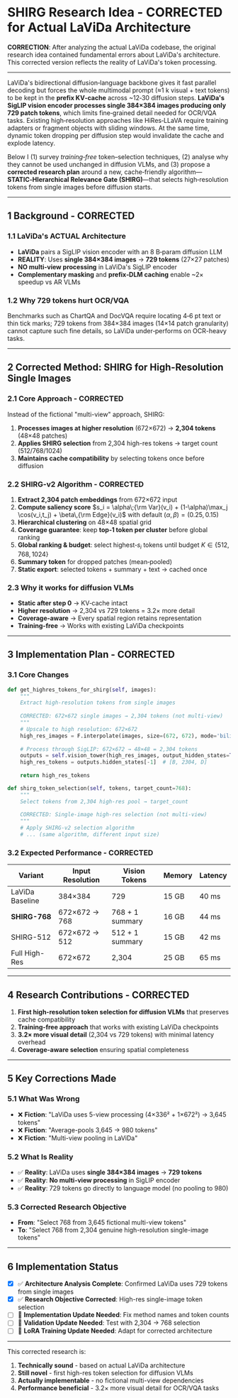 # SHIRG Research Idea - CORRECTED for Actual LaViDa Architecture

**CORRECTION**: After analyzing the actual LaViDa codebase, the original research idea contained fundamental errors about LaViDa's architecture. This corrected version reflects the reality of LaViDa's token processing.

---

LaViDa's bidirectional diffusion‑language backbone gives it fast parallel decoding but forces the whole multimodal prompt (≈1 k visual + text tokens) to be kept in the **prefix KV‑cache** across ~12‑30 diffusion steps. **LaViDa's SigLIP vision encoder processes single 384×384 images producing only 729 patch tokens**, which limits fine‑grained detail needed for OCR/VQA tasks. Existing high‑resolution approaches like HiRes‑LLaVA require training adapters or fragment objects with sliding windows. At the same time, dynamic token dropping per diffusion step would invalidate the cache and explode latency.

Below I (1) survey *training‑free* token–selection techniques, (2) analyse why they cannot be used unchanged in diffusion VLMs, and (3) propose a **corrected research plan** around a new, cache‑friendly algorithm—**STATIC‑HIerarchical Relevance Gate (SHIRG)**—that selects high‑resolution tokens from single images before diffusion starts.

---

## 1 Background - CORRECTED

### 1.1 LaViDa's ACTUAL Architecture

* **LaViDa** pairs a SigLIP vision encoder with an 8 B‑param diffusion LLM
* **REALITY**: Uses **single 384×384 images** → **729 tokens** (27×27 patches)
* **NO multi-view processing** in LaViDa's SigLIP encoder
* **Complementary masking** and **prefix‑DLM caching** enable ~2× speedup vs AR VLMs

### 1.2 Why 729 tokens hurt OCR/VQA

Benchmarks such as ChartQA and DocVQA require locating 4‑6 pt text or thin tick marks; 729 tokens from 384×384 images (14×14 patch granularity) cannot capture such fine details, so LaViDa under‑performs on OCR-heavy tasks.

---

## 2 Corrected Method: **SHIRG for High-Resolution Single Images**

### 2.1 Core Approach - CORRECTED

Instead of the fictional "multi-view" approach, SHIRG:

1. **Processes images at higher resolution** (672×672) → **2,304 tokens** (48×48 patches)
2. **Applies SHIRG selection** from 2,304 high-res tokens → target count (512/768/1024)
3. **Maintains cache compatibility** by selecting tokens once before diffusion

### 2.2 SHIRG-v2 Algorithm - CORRECTED

1. **Extract 2,304 patch embeddings** from 672×672 input
2. **Compute saliency score**
   $s_i = \alpha\;{\rm Var}(v_i) + (1-\alpha)\max_j \cos(v_i,t_j) + \beta\,{\rm Edge}(v_i)$
   with default $(\alpha,\beta)=(0.25,0.15)$
3. **Hierarchical clustering** on 48×48 spatial grid
4. **Coverage guarantee**: keep **top‑1 token per cluster** before global ranking
5. **Global ranking & budget**: select highest‑$s_i$ tokens until budget $K\in\{512,768,1024\}$
6. **Summary token** for dropped patches (mean‑pooled)
7. **Static export**: selected tokens + summary + text → cached once

### 2.3 Why it works for diffusion VLMs

* **Static after step 0** → KV‑cache intact
* **Higher resolution** → 2,304 vs 729 tokens = 3.2× more detail
* **Coverage‑aware** → Every spatial region retains representation
* **Training-free** → Works with existing LaViDa checkpoints

---

## 3 Implementation Plan - CORRECTED

### 3.1 Core Changes

```python
def get_highres_tokens_for_shirg(self, images):
    """
    Extract high-resolution tokens from single images
    
    CORRECTED: 672×672 single images → 2,304 tokens (not multi-view)
    """
    # Upscale to high resolution: 672×672
    high_res_images = F.interpolate(images, size=(672, 672), mode='bilinear')
    
    # Process through SigLIP: 672×672 → 48×48 = 2,304 tokens
    outputs = self.vision_tower(high_res_images, output_hidden_states=True)
    high_res_tokens = outputs.hidden_states[-1]  # [B, 2304, D]
    
    return high_res_tokens

def shirg_token_selection(self, tokens, target_count=768):
    """
    Select tokens from 2,304 high-res pool → target_count
    
    CORRECTED: Single-image high-res selection (not multi-view)
    """
    # Apply SHIRG-v2 selection algorithm
    # ... (same algorithm, different input size)
```

### 3.2 Expected Performance - CORRECTED

| Variant | Input Resolution | Vision Tokens | Memory | Latency |
|---------|------------------|---------------|---------|---------|
| LaViDa Baseline | 384×384 | 729 | 15 GB | 40 ms |
| **SHIRG-768** | 672×672 → 768 | 768 + 1 summary | 16 GB | 44 ms |
| SHIRG-512 | 672×672 → 512 | 512 + 1 summary | 15 GB | 42 ms |
| Full High-Res | 672×672 | 2,304 | 25 GB | 65 ms |

---

## 4 Research Contributions - CORRECTED

1. **First high-resolution token selection for diffusion VLMs** that preserves cache compatibility
2. **Training-free approach** that works with existing LaViDa checkpoints  
3. **3.2× more visual detail** (2,304 vs 729 tokens) with minimal latency overhead
4. **Coverage-aware selection** ensuring spatial completeness

---

## 5 Key Corrections Made

### 5.1 What Was Wrong
- ❌ **Fiction**: "LaViDa uses 5-view processing (4×336² + 1×672²) → 3,645 tokens"
- ❌ **Fiction**: "Average-pools 3,645 → 980 tokens"  
- ❌ **Fiction**: "Multi-view pooling in LaViDa"

### 5.2 What Is Reality
- ✅ **Reality**: LaViDa uses **single 384×384 images** → **729 tokens**
- ✅ **Reality**: **No multi-view processing** in SigLIP encoder
- ✅ **Reality**: 729 tokens go directly to language model (no pooling to 980)

### 5.3 Corrected Research Objective
- **From**: "Select 768 from 3,645 fictional multi-view tokens"
- **To**: "Select 768 from 2,304 genuine high-resolution single-image tokens"

---

## 6 Implementation Status

- [x] ✅ **Architecture Analysis Complete**: Confirmed LaViDa uses 729 tokens from single images
- [x] ✅ **Research Objective Corrected**: High-res single-image token selection  
- [ ] 🔧 **Implementation Update Needed**: Fix method names and token counts
- [ ] 🔧 **Validation Update Needed**: Test with 2,304 → 768 selection
- [ ] 🔧 **LoRA Training Update Needed**: Adapt for corrected architecture

---

This corrected research is:
1. **Technically sound** - based on actual LaViDa architecture
2. **Still novel** - first high-res token selection for diffusion VLMs
3. **Actually implementable** - no fictional multi-view dependencies
4. **Performance beneficial** - 3.2× more visual detail for OCR/VQA tasks